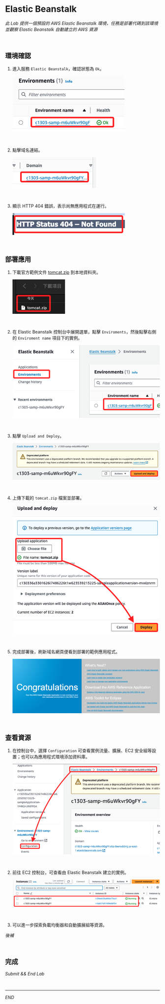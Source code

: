 # Elastic Beanstalk

_此 Lab 提供一個預設的 AWS Elastic Beanstalk 環境，任務是部署代碼到該環境並觀察 Elastic Beanstalk 自動建立的 AWS 資源_

<br>

## 環境確認

1. 進入服務 `Elastic Beanstalk`，確認狀態為 `Ok`。

    ![](images/img_01.png)

<br>

2. 點擊域名連結。

    ![](images/img_02.png)

<br>

3. 顯示 HTTP 404 錯誤，表示尚無應用程式在運行。

    ![](images/img_03.png)

<br>

## 部署應用

1.  下載官方範例文件 [tomcat.zip](https://docs.aws.amazon.com/elasticbeanstalk/latest/dg/samples/tomcat.zip) 到本地資料夾。

    ![](images/img_04.png)

<br>

2. 在 Elastic Beanstalk 控制台中展開選單，點擊 `Enviroments`，然後點擊右側的 `Enviroment name` 項目下的實例。

    ![](images/img_05.png)

<br>

3. 點擊 `Upload and Deploy`。

    ![](images/img_06.png)

<br>

4. 上傳下載的 `tomcat.zip` 檔案並部署。

    ![](images/img_07.png)

<br>

5. 完成部署後，刷新域名網頁便看到部署的範例應用程式。

    ![](images/img_08.png)

<br>

## 查看資源

1. 在控制台中，選擇 `Configuration`  可查看實例流量、擴展、EC2 安全組等設置；也可以為應用程式環境添加資料庫。

    ![](images/img_09.png)

<br>

2. 前往 EC2 控制台，可查看由 Elastic Beanstalk 建立的實例。

    ![](images/img_10.png)

<br>

3. 可以進一步探索負載均衡器和自動擴展組等資源。

_後補_

<br>

## 完成

_Submit && End Lab_

<br>

___

_END_